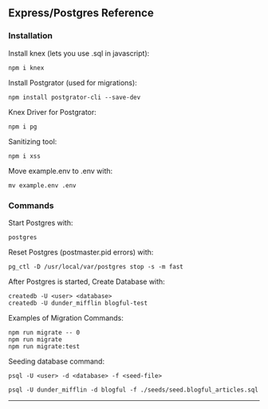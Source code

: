 ## Express/Postgres Reference

### Installation

Install knex (lets you use .sql in javascript):

```
npm i knex
```

Install Postgrator (used for migrations):

```
npm install postgrator-cli --save-dev
```

Knex Driver for Postgrator:

```
npm i pg
```

Sanitizing tool:

```
npm i xss
```

Move example.env to .env with:

```
mv example.env .env
```

### Commands

Start Postgres with:

```
postgres
```

Reset Postgres (postmaster.pid errors) with:

```
pg_ctl -D /usr/local/var/postgres stop -s -m fast
```

After Postgres is started, Create Database with:

```
createdb -U <user> <database>
createdb -U dunder_mifflin blogful-test
```

Examples of Migration Commands:

```
npm run migrate -- 0
npm run migrate
npm run migrate:test
```

Seeding database command:

```
psql -U <user> -d <database> -f <seed-file>

psql -U dunder_mifflin -d blogful -f ./seeds/seed.blogful_articles.sql
```

---
